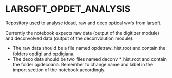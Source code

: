 # LARSOFT_OPDET_ANALYSIS
Repository used to analyse idead, raw and deco optical wvfs from larsoft.

Currently the notebook expects raw data (output of the digitizer module) and deconvolved data (output of the deconvolution module):
 - The raw data should be a file named opdetraw_hist.root and contain the folders opdigi and opdigiana.
 - The deco data should be two files named deconv_*_hist.root and contain the folder opdecoana. Remember to change name and label in the import section of the notebook accordingly.